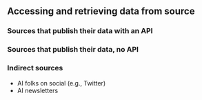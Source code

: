 ## Accessing and retrieving data from source

### Sources that publish their data with an API

### Sources that publish their data, no API

### Indirect sources

- AI folks on social (e.g., Twitter)
- AI newsletters
